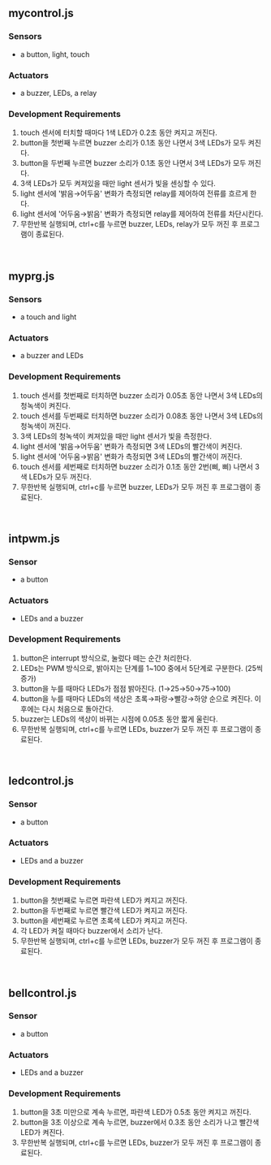 ## mycontrol.js
### Sensors
- a button, light, touch
### Actuators
- a buzzer, LEDs, a relay
### Development Requirements
1. touch 센서에 터치할 때마다 1색 LED가 0.2초 동안 켜지고 꺼진다.
2. button을 첫번째 누르면 buzzer 소리가 0.1초 동안 나면서 3색 LEDs가 모두 켜진다.
3. button을 두번째 누르면 buzzer 소리가 0.1초 동안 나면서 3색 LEDs가 모두 꺼진다.
4. 3색 LEDs가 모두 켜져있을 때만 light 센서가 빛을 센싱할 수 있다.
5. light 센서에 '밝음→어두움' 변화가 측정되면 relay를 제어하여 전류를 흐르게 한다.
6. light 센서에 '어두움→밝음' 변화가 측정되면 relay를 제어하여 전류를 차단시킨다.
7. 무한반복 실행되며, ctrl+c를 누르면 buzzer, LEDs, relay가 모두 꺼진 후 프로그램이 종료된다.
<br>

## myprg.js
### Sensors
- a touch and light
### Actuators
- a buzzer and LEDs
### Development Requirements
1. touch 센서를 첫번째로 터치하면 buzzer 소리가 0.05초 동안 나면서 3색 LEDs의 청녹색이 켜진다.
2. touch 센서를 두번째로 터치하면 buzzer 소리가 0.08초 동안 나면서 3색 LEDs의 청녹색이 꺼진다.
3. 3색 LEDs의 청녹색이 켜져있을 때만 light 센서가 빛을 측정한다.
4. light 센서에 '밝음→어두움' 변화가 측정되면 3색 LEDs의 빨간색이 켜진다.
5. light 센서에 '어두움→밝음' 변화가 측정되면 3색 LEDs의 빨간색이 꺼진다.
6. touch 센서를 세번째로 터치하면 buzzer 소리가 0.1초 동안 2번(삐, 삐) 나면서 3색 LEDs가 모두 꺼진다.
7. 무한반복 실행되며, ctrl+c를 누르면 buzzer, LEDs가 모두 꺼진 후 프로그램이 종료된다.
<br>

## intpwm.js
### Sensor
- a button
### Actuators
- LEDs and a buzzer
### Development Requirements
1. button은 interrupt 방식으로, 눌렀다 떼는 순간 처리한다.
2. LEDs는 PWM 방식으로, 밝아지는 단계를 1~100 중에서 5단계로 구분한다. (25씩 증가)
3. button을 누를 때마다 LEDs가 점점 밝아진다. (1→25→50→75→100)
4. button을 누를 때마다 LEDs의 색상은 초록→파랑→빨강→하양 순으로 켜진다. 이후에는 다시 처음으로 돌아간다.
5. buzzer는 LEDs의 색상이 바뀌는 시점에 0.05초 동안 짧게 울린다.
6. 무한반복 실행되며, ctrl+c를 누르면 LEDs, buzzer가 모두 꺼진 후 프로그램이 종료된다.
<br>

## ledcontrol.js
### Sensor
- a button
### Actuators
- LEDs and a buzzer
### Development Requirements
1. button을 첫번째로 누르면 파란색 LED가 켜지고 꺼진다.
2. button을 두번째로 누르면 빨간색 LED가 켜지고 꺼진다.
3. button을 세번째로 누르면 초록색 LED가 켜지고 꺼진다.
4. 각 LED가 켜질 때마다 buzzer에서 소리가 난다.
5. 무한반복 실행되며, ctrl+c를 누르면 LEDs, buzzer가 모두 꺼진 후 프로그램이 종료된다.
<br>

## bellcontrol.js
### Sensor
- a button
### Actuators
- LEDs and a buzzer
### Development Requirements
1. button을 3초 미만으로 계속 누르면, 파란색 LED가 0.5초 동안 켜지고 꺼진다.
2. button을 3초 이상으로 계속 누르면, buzzer에서 0.3초 동안 소리가 나고 빨간색 LED가 켜진다.
3. 무한반복 실행되며, ctrl+c를 누르면 LEDs, buzzer가 모두 꺼진 후 프로그램이 종료된다.